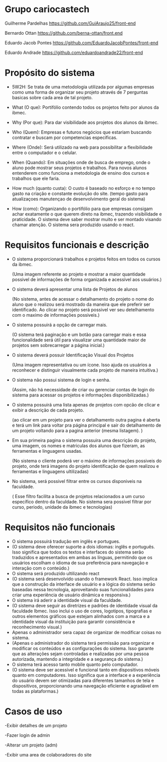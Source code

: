 # Grupo cariocastech
Guilherme Pardelhas https://github.com/GuiAraujo25/front-end

Bernardo Ottan  https://github.com/berna-ottan/front.end

Eduardo Jacob Pontes https://github.com/EduardoJacobPontes/front-end

Eduardo Andrade https://github.com/eduardoandrade22/front-end

# Propósito do sistema
- 5W2H:
Se trata de uma metodologia utilizada por algumas empresas como uma forma de organizar seu projeto através de 7 perguntas basicas sobre cada area de tal projeto.

- What (O que):
   Portifólio contendo todos os projetos feito por alunos da ibmec.

- Why (Por que):
   Para dar visibilidade aos projetos dos alunos da ibmec.

- Who (Quem):
   Empresas e futuros negócios que estariam buscando contratar e buscam por competencias especificas.

- Where (Onde):
   Será utilizado na web para possibilitar a flexibilidade entre o computador e o celular.

- When (Quando):
   Em situações onde de busca de emprego, onde o aluno pode mostrar seus projetos e trabalhos. Para novos alunos entenderem como funciona a metodologia de ensino dos cursos e trabalhos que ele faria.

- How much (quanto custa):
   O custo é baseado no esforço e no tempo gasto na criação e constante evolução do site. (tempo gasto para atualizaçoes manutençao de desenvolvimento geral do sistema)

- How (como):
   Organizando o portifólio para que empresas consigam achar exatamente o que querem direto na ibmec, trazendo visibilidade e praticidade. O sistema deve saber mostrar muito e ser montado visando chamar atenção. O sistema sera produzido usando o react.


# Requisitos funcionais e descrição
- O sistema proporcionará trabalhos e projetos feitos em todos os cursos da ibmec.
  
  (Uma imagem referente ao projeto e mostrar a maior quantidade possivel de informações de forma organizada e acessível aos usuários.)

 
- O sistema deverá apresentar uma lista de Projetos de alunos
  
  (No sistema, antes de acessar o detalhamento do projeto o nome do aluno que o realizou será mostrado da maneira que ele preferir ser identificado. Ao clicar no projeto será possivel ver seu detelhamento com o maximo de informações possiveis.)
  
- O sistema possuirá a opção de carregar mais.
  
  (O sistema terá paginação e um botão para carregar mais e essa funcionalidade será útil para visualizar uma quantidade maior de projetos sem sobrecarregar a página inicial.)
  
- O sistema deverá possuir Identificação Visual dos Projetos
  
  (Uma imagem representativa ou um ícone. Isso ajuda os usuários a reconhecer e distinguir visualmente cada projeto de maneira intuitiva.)
  
- O sistema não possui sistema de login e senha.
  
  (Assim, não há necessidade de criar ou gerenciar contas de login do sistema para acessar os projetos e informações disponibilizadas.)
  
- O sistema possuirá uma lista apenas de projetos com opcão de clicar e exibir a descrição de cada projeto.
  
  (ao clicar em um projeto para ver o detalhamento outra pagina é aberta e terá um link para voltar pra página principal e sair do detalhamento de um projeto voltando para a pagina anterior (mesma listagem). )
  
- Em sua primeira pagina o sistema possuira uma descrição do projeto, uma imagem, os nomes e matriculas dos alunos que fizeram, as 
 ferramentas e linguagens usadas.

  (No sistema o cliente poderá ver o máximo de informações possiveis do projeto, onde terá imagens do projeto identificação de quem realizou e ferramentas e linguagens ultilizadas)

- No sistema, será possivel filtrar entre os cursos disponiveis na faculdade.
  
  ( Esse filtro facilita a busca de projetos relacionados a um curso específico dentro da faculdade. No sistema sera possivel filtrar por curso, periodo, unidade da ibmec e tecnologias)
  
  
# Requisitos não funcionais 
- O sistema possuirá tradução em inglês e portugues.
- (O sistema deve oferecer suporte a dois idiomas: inglês e português. Isso significa que todos os textos e interfaces do sistema serão traduzidos e apresentados em ambas as línguas, permitindo que os usuários escolham o idioma de sua preferência para navegação e interação com o conteúdo.)
- O sistema será produzido ultilizando react
- (O sistema será desenvolvido usando o framework React. Isso implica que a construção da interface de usuário e a lógica do sistema serão baseadas nessa tecnologia, aproveitando suas funcionalidades para criar uma experiência de usuário dinâmica e responsiva.)
- O sistema irá aderir a identidade visual da faculdade.
- (O sistema deve seguir as diretrizes e padrões de identidade visual da faculdade Ibmec. Isso inclui o uso de cores, logotipos, tipografias e outros elementos gráficos que estejam alinhados com a marca e a identidade visual da instituição para garantir consistência e reconhecimento visual.)
- Apenas o administrador sera capaz de organizar de modificar coisas no sistema.
- (Apenas o administrador do sistema terá permissão para organizar e modificar os conteúdos e as configurações do sistema. Isso garante que as alterações sejam controladas e realizadas por uma pessoa autorizada, mantendo a integridade e a segurança do sistema.)
- O sistema terá acesso tanto mobile quanto pelo computador.
- (O sistema deve ser acessível e funcional tanto em dispositivos móveis quanto em computadores. Isso significa que a interface e a experiência do usuário devem ser otimizadas para diferentes tamanhos de tela e dispositivos, proporcionando uma navegação eficiente e agradável em todas as plataformas.)



# Casos de uso
-Exibir detalhes de um projeto 

-Fazer login de admin

-Alterar um projeto  (adm)

-Exibir uma area de colaboradores do site



















